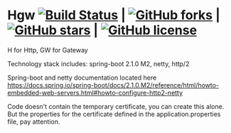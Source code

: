 # Hgw     [![Build Status](https://travis-ci.org/doribd/hgw.svg?branch=master)](https://travis-ci.org/doribd/hgw) | [![GitHub forks](https://img.shields.io/github/forks/doribd/hgw.svg?style=plastic)](https://github.com/doribd/hgw/network) | [![GitHub stars](https://img.shields.io/github/stars/doribd/hgw.svg?style=plastic)](https://github.com/doribd/hgw/stargazers) | [![GitHub license](https://img.shields.io/github/license/doribd/hgw.svg?style=plastic)](https://github.com/doribd/hgw/blob/master/LICENSE)

H for Http, GW for Gateway

Technology stack includes: spring-boot 2.1.0 M2, netty, http/2

Spring-boot and netty documentation located here https://docs.spring.io/spring-boot/docs/2.1.0.M2/reference/html/howto-embedded-web-servers.html#howto-configure-http2-netty

Code doesn't contain the temporary certificate, you can create this alone. But the properties for the certificate defined in the application.properties file, pay attention.

